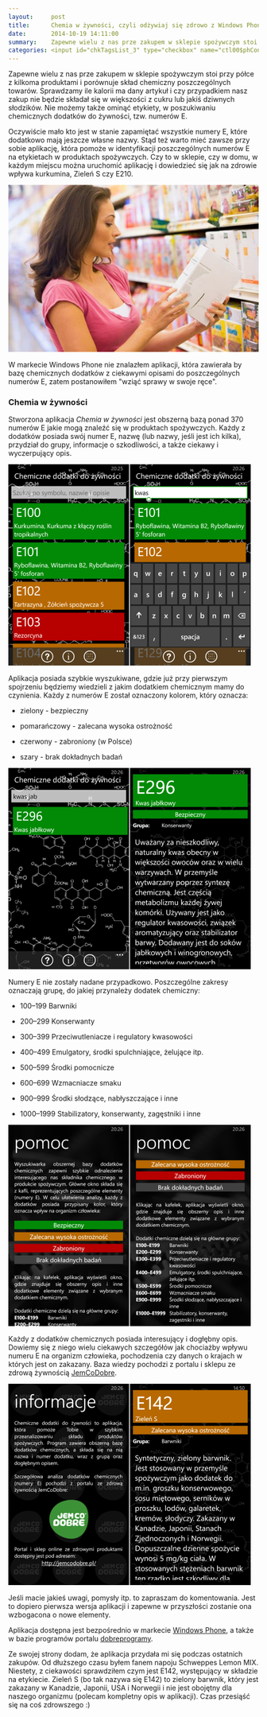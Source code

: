 ```yaml
---
layout:     post
title:      Chemia w żywności, czyli odżywiaj się zdrowo z Windows Phone
date:       2014-10-19 14:11:00
summary:    Zapewne wielu z nas prze zakupem w sklepie spożywczym stoi przy półce z kilkoma produktami i porównuje skład chemiczny poszczególnych towarów. Sprawdzamy ile kalorii ma dany artykuł i czy przypadkiem nasz zakup nie będzie składał się w większości z cukru lub jakiś dziwnych słodzików. Nie możemy takż...
categories: <input id="chkTagsList_3" type="checkbox" name="ctl00$phContentRight$chkTagsList$chkTagsList_3" checked="checked" value="8"><label for="chkTagsList_3">oprogramowanie</label> <input id="chkTagsList_6" type="checkbox" name="ctl00$phContentRight$chkTagsList$chkTagsList_6" checked="checked" value="64"><label for="chkTagsList_6">porady</label> <input id="chkTagsList_8" type="checkbox" name="ctl00$phContentRight$chkTagsList$chkTagsList_8" checked="checked" value="256"><label for="chkTagsList_8">urządzenia mobilne</label>
---
```




Zapewne wielu z nas prze zakupem w sklepie spożywczym stoi przy półce z kilkoma produktami i porównuje skład chemiczny poszczególnych towarów. Sprawdzamy ile kalorii ma dany artykuł i czy przypadkiem nasz zakup nie będzie składał się w większości z cukru lub jakiś dziwnych słodzików. Nie możemy także ominąć etykiety, w poszukiwaniu chemicznych dodatków do żywności, tzw. numerów E. 

Oczywiście mało kto jest w stanie zapamiętać wszystkie numery E, które dodatkowo mają jeszcze własne nazwy. Stąd też warto mieć zawsze przy sobie aplikację, która pomoże w identyfikacji poszczególnych numerów E na etykietach w produktach spożywczych. Czy to w sklepie, czy w domu, w każdym miejscu można uruchomić aplikację i dowiedzieć się jak na zdrowie wpływa kurkumina, Zieleń S czy E210.



![desk](https://raw.githubusercontent.com/djfoxer/djfoxer.github.io/master/_img/2014-10-19-_64_/g_-_608x405_-_-_58583x20141019141013_0.jpg)



W markecie Windows Phone nie znalazłem aplikacji, która zawierała by bazę chemicznych dodatków z ciekawymi opisami do poszczególnych numerów E, zatem postanowiłem "wziąć sprawy w swoje ręce". 




### Chemia w żywności


Stworzona aplikacja  *Chemia w żywności*  jest obszerną bazą ponad 370 numerów E jakie mogą znaleźć się w produktach spożywczych. Każdy z dodatków posiada swój numer E, nazwę (lub nazwy, jeśli jest ich kilka), przydział do grupy, informacje o szkodliwości, a także ciekawy i wyczerpujący opis.


![desk](https://raw.githubusercontent.com/djfoxer/djfoxer.github.io/master/_img/2014-10-19-_64_/g_-_608x405_-_-_58583x20141018145800_0.png)


Aplikacja posiada szybkie wyszukiwane, gdzie już przy pierwszym spojrzeniu będziemy wiedzieli z jakim dodatkiem chemicznym mamy do czynienia. Każdy z numerów E został oznaczony kolorem, który oznacza:


  * zielony - bezpieczny


  * pomarańczowy - zalecana wysoka ostrożność


  * czerwony - zabroniony (w Polsce)


  * szary - brak dokładnych badań




![desk](https://raw.githubusercontent.com/djfoxer/djfoxer.github.io/master/_img/2014-10-19-_64_/g_-_608x405_-_-_58583x20141018145846_0.png)


Numery E nie zostały nadane przypadkowo. Poszczególne zakresy oznaczają grupę, do jakiej przynależy dodatek chemiczny:



  * 100–199	Barwniki


  * 200–299	Konserwanty


  * 300–399	Przeciwutleniacze i regulatory kwasowości


  * 400–499	Emulgatory, środki spulchniające, żelujące itp.


  * 500–599	Środki pomocnicze


  * 600–699	Wzmacniacze smaku


  * 900–999	Środki słodzące, nabłyszczające i inne


  * 1000–1999	Stabilizatory, konserwanty, zagęstniki i inne





![desk](https://raw.githubusercontent.com/djfoxer/djfoxer.github.io/master/_img/2014-10-19-_64_/g_-_608x405_-_-_58583x20141018145808_0.png)



Każdy z dodatków chemicznych posiada interesujący i dogłębny opis. Dowiemy się z niego wielu ciekawych szczegółów jak chociażby wpływu numeru E na organizm człowieka,  pochodzenia czy danych o krajach w których jest on zakazany. Baza wiedzy pochodzi z portalu i sklepu ze zdrową żywnością [JemCoDobre](http://jemcodobre.pl/).



![desk](https://raw.githubusercontent.com/djfoxer/djfoxer.github.io/master/_img/2014-10-19-_64_/g_-_608x405_-_-_58583x20141018145751_0.png)



Jeśli macie jakieś uwagi, pomysły itp. to zapraszam do komentowania. Jest to dopiero pierwsza wersja aplikacji i zapewne w przyszłości zostanie ona wzbogacona o nowe elementy.

Aplikacja dostępna jest bezpośrednio w markecie [Windows Phone](http://www.windowsphone.com/pl-pl/store/app/chemia-w-%C5%BCywno%C5%9Bci/68fc3116-57d2-4ee7-8634-122b44e2114b), a także w bazie programów portalu [dobreprogramy](http://www.dobreprogramy.pl/Chemia-w-zywnosci,Program,WindowsPhone,58585.html).

Ze swojej strony dodam, że aplikacja przydała mi się podczas ostatnich zakupów. Od dłuższego czasu byłem fanem napoju Schweppes Lemon MIX. Niestety, z ciekawości sprawdziłem czym jest E142, występujący w składzie na etykiecie. Zieleń S (bo tak nazywa się E142) to zielony barwnik, który jest zakazany w Kanadzie, Japonii, USA i Norwegii i nie jest obojętny dla naszego organizmu (polecam kompletny opis w aplikacji). Czas przesiąść się na coś zdrowszego :)